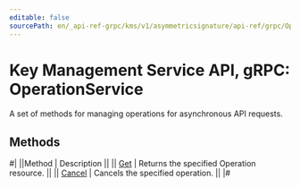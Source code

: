 ```yaml
---
editable: false
sourcePath: en/_api-ref-grpc/kms/v1/asymmetricsignature/api-ref/grpc/Operation/index.md
---
```


# Key Management Service API, gRPC: OperationService

A set of methods for managing operations for asynchronous API requests.

## Methods

#|
||Method | Description ||
|| [Get](get.md) | Returns the specified Operation resource. ||
|| [Cancel](cancel.md) | Cancels the specified operation. ||
|#